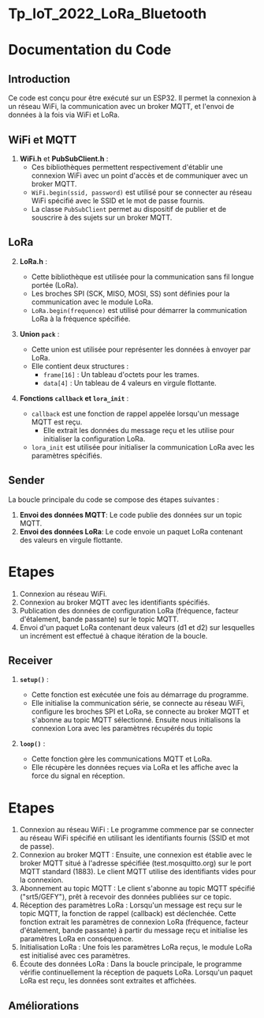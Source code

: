 # Tp_IoT_2022_LoRa_Bluetooth

# Documentation du Code

## Introduction
Ce code est conçu pour être exécuté sur un ESP32. Il permet la connexion à un réseau WiFi, la communication avec un broker MQTT, et l'envoi de données à la fois via WiFi et LoRa.

## WiFi et MQTT
1. **WiFi.h** et **PubSubClient.h** :
   - Ces bibliothèques permettent respectivement d'établir une connexion WiFi avec un point d'accès et de communiquer avec un broker MQTT.
   - `WiFi.begin(ssid, password)` est utilisé pour se connecter au réseau WiFi spécifié avec le SSID et le mot de passe fournis.
   - La classe `PubSubClient` permet au dispositif de publier et de souscrire à des sujets sur un broker MQTT.

## LoRa

2. **LoRa.h** :
   - Cette bibliothèque est utilisée pour la communication sans fil longue portée (LoRa).
   - Les broches SPI (SCK, MISO, MOSI, SS) sont définies pour la communication avec le module LoRa.
   - `LoRa.begin(frequence)` est utilisé pour démarrer la communication LoRa à la fréquence spécifiée.

3. **Union `pack`** :
   - Cette union est utilisée pour représenter les données à envoyer par LoRa.
   - Elle contient deux structures :
     - `frame[16]` : Un tableau d'octets pour les trames.
     - `data[4]` : Un tableau de 4 valeurs en virgule flottante.

4. **Fonctions `callback` et `lora_init`** :
   - `callback` est une fonction de rappel appelée lorsqu'un message MQTT est reçu.
     - Elle extrait les données du message reçu et les utilise pour initialiser la configuration LoRa.
   - `lora_init` est utilisée pour initialiser la communication LoRa avec les paramètres spécifiés.

## Sender
La boucle principale du code se compose des étapes suivantes :
1. **Envoi des données MQTT**: Le code publie des données sur un topic MQTT.
2. **Envoi des données LoRa**: Le code envoie un paquet LoRa contenant des valeurs en virgule flottante.
# Etapes
1. Connexion au réseau WiFi.
2. Connexion au broker MQTT avec les identifiants spécifiés.
3. Publication des données de configuration LoRa (fréquence, facteur d'étalement, bande passante) sur le topic MQTT.
4. Envoi d'un paquet LoRa contenant deux valeurs (d1 et d2) sur lesquelles un incrément est effectué à chaque itération de la boucle. 

## Receiver
1. **`setup()`** :
   - Cette fonction est exécutée une fois au démarrage du programme.
   - Elle initialise la communication série, se connecte au réseau WiFi, configure les broches SPI et LoRa, se connecte au broker MQTT et s'abonne au topic MQTT sélectionné. Ensuite nous initialisons la connexion Lora avec les paramètres récupérés du topic

2. **`loop()`** :
   - Cette fonction gère les communications MQTT et LoRa.
   - Elle récupère les données reçues via LoRa et les affiche avec la force du signal en réception.
# Etapes 
1. Connexion au réseau WiFi : Le programme commence par se connecter au réseau WiFi spécifié en utilisant les identifiants fournis (SSID et mot de passe).
2. Connexion au broker MQTT : Ensuite, une connexion est établie avec le broker MQTT situé à l'adresse spécifiée (test.mosquitto.org) sur le port MQTT standard (1883). Le client MQTT utilise des identifiants vides pour la connexion.
3. Abonnement au topic MQTT : Le client s'abonne au topic MQTT spécifié ("srt5/GEFY"), prêt à recevoir des données publiées sur ce topic.
4. Réception des paramètres LoRa : Lorsqu'un message est reçu sur le topic MQTT, la fonction de rappel (callback) est déclenchée. Cette fonction extrait les paramètres de connexion LoRa (fréquence, facteur d'étalement, bande passante) à partir du message reçu et initialise les paramètres LoRa en conséquence.
5. Initialisation LoRa : Une fois les paramètres LoRa reçus, le module LoRa est initialisé avec ces paramètres.
6. Écoute des données LoRa : Dans la boucle principale, le programme vérifie continuellement la réception de paquets LoRa. Lorsqu'un paquet LoRa est reçu, les données sont extraites et affichées.

## Améliorations